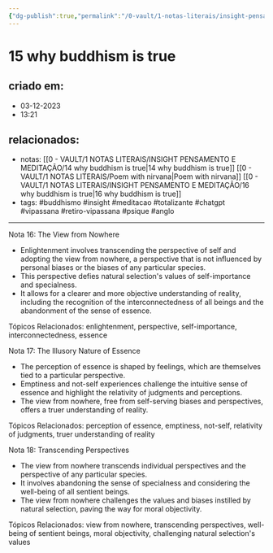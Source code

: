 ```yaml
---
{"dg-publish":true,"permalink":"/0-vault/1-notas-literais/insight-pensamento-e-meditacao/15-why-buddhism-is-true/","tags":["buddhismo","insight","meditacao","totalizante","chatgpt","vipassana","retiro-vipassana","psique","anglo"],"dgHomeLink":true,"dgShowLocalGraph":true,"dgShowFileTree":true,"dgEnableSearch":true}
---
```


# 15 why buddhism is true

## criado em: 
- 03-12-2023
- 13:21
## relacionados:
- notas: [[0 - VAULT/1 NOTAS LITERAIS/INSIGHT PENSAMENTO E MEDITAÇÃO/14 why buddhism is true\|14 why buddhism is true]]
[[0 - VAULT/1 NOTAS LITERAIS/Poem with nirvana\|Poem with nirvana]]
[[0 - VAULT/1 NOTAS LITERAIS/INSIGHT PENSAMENTO E MEDITAÇÃO/16 why buddhism is true\|16 why buddhism is true]]
- tags: #buddhismo #insight #meditacao #totalizante #chatgpt #vipassana  #retiro-vipassana #psique #anglo
---
Nota 16: The View from Nowhere

- Enlightenment involves transcending the perspective of self and adopting the view from nowhere, a perspective that is not influenced by personal biases or the biases of any particular species.
- This perspective defies natural selection's values of self-importance and specialness.
- It allows for a clearer and more objective understanding of reality, including the recognition of the interconnectedness of all beings and the abandonment of the sense of essence.

Tópicos Relacionados: enlightenment, perspective, self-importance, interconnectedness, essence

Nota 17: The Illusory Nature of Essence

- The perception of essence is shaped by feelings, which are themselves tied to a particular perspective.
- Emptiness and not-self experiences challenge the intuitive sense of essence and highlight the relativity of judgments and perceptions.
- The view from nowhere, free from self-serving biases and perspectives, offers a truer understanding of reality.

Tópicos Relacionados: perception of essence, emptiness, not-self, relativity of judgments, truer understanding of reality

Nota 18: Transcending Perspectives

- The view from nowhere transcends individual perspectives and the perspective of any particular species.
- It involves abandoning the sense of specialness and considering the well-being of all sentient beings.
- The view from nowhere challenges the values and biases instilled by natural selection, paving the way for moral objectivity.

Tópicos Relacionados: view from nowhere, transcending perspectives, well-being of sentient beings, moral objectivity, challenging natural selection's values